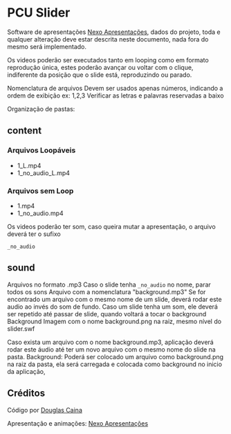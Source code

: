 # PCU Slider

Software de apresentações [Nexo Apresentações](http://nexoapresentacoes.com.br), dados do projeto, toda e qualquer alteração deve estar descrita neste documento, nada fora do mesmo será implementado.


Os videos poderão ser executados tanto em looping como em formato reprodução única, estes poderão avançar ou voltar com o clique, indiferente da posição que o slide está, reproduzindo ou parado.

Nomenclatura de arquivos
Devem ser usados apenas números, indicando a ordem de exibição
ex: 1,2,3
Verificar as letras e palavras reservadas a baixo

Organização de pastas:
## content

### Arquivos Loopáveis

- 1_L.mp4
- 1_no_audio_L.mp4

### Arquivos sem Loop

- 1.mp4
- 1_no_audio.mp4

Os videos poderão ter som, caso queira mutar a apresentação, o arquivo deverá ter o sufixo
```
_no_audio
```

## sound
Arquivos no formato .mp3
Caso o slide tenha `_no_audio` no nome, parar todos os sons
Arquivo com a nomenclatura "background.mp3"
Se for encontrado um arquivo com o mesmo nome de um slide, deverá rodar este audio ao invés do som de fundo.
Caso um slide tenha um som, ele deverá ser repetido até passar de slide, quando voltará a tocar o background
Background
Imagem com o nome background.png na raiz, mesmo nível do slider.swf

Caso exista um arquivo com o nome background.mp3, aplicação deverá rodar este áudio até ter um novo arquivo com o mesmo nome do slide na pasta.
	Background: Poderá ser colocado um arquivo como background.png na raiz da pasta, ela será carregada e colocada como background no inicio da aplicação,

## Créditos
Código por [Douglas Caina](http://www.douglascaina.com.br)

Apresentação e animações: [Nexo Apresentações](http://nexoapresentacoes.com.br)
